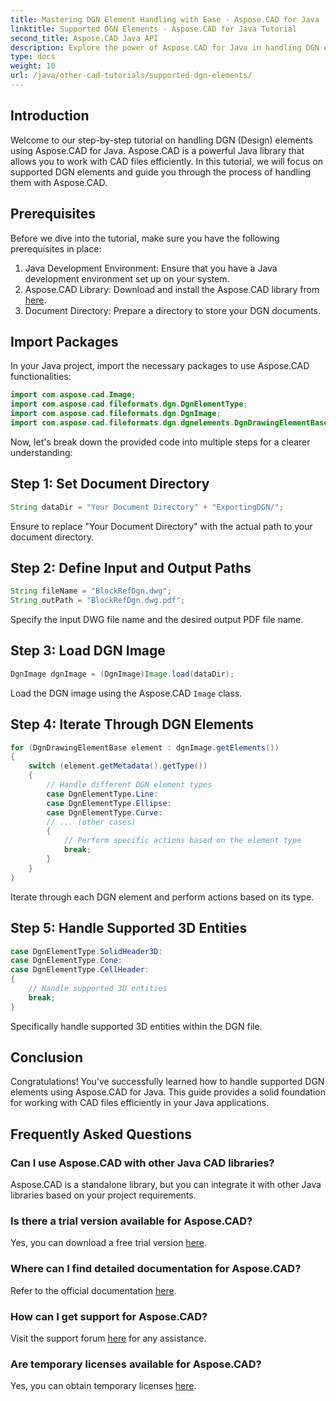 ```yaml
---
title: Mastering DGN Element Handling with Ease - Aspose.CAD for Java
linktitle: Supported DGN Elements - Aspose.CAD for Java Tutorial
second_title: Aspose.CAD Java API
description: Explore the power of Aspose.CAD for Java in handling DGN elements effortlessly. Our step-by-step guide ensures seamless integration for CAD file processing.
type: docs
weight: 10
url: /java/other-cad-tutorials/supported-dgn-elements/
---
```

## Introduction
Welcome to our step-by-step tutorial on handling DGN (Design) elements using Aspose.CAD for Java. Aspose.CAD is a powerful Java library that allows you to work with CAD files efficiently. In this tutorial, we will focus on supported DGN elements and guide you through the process of handling them with Aspose.CAD.
## Prerequisites
Before we dive into the tutorial, make sure you have the following prerequisites in place:
1. Java Development Environment: Ensure that you have a Java development environment set up on your system.
2. Aspose.CAD Library: Download and install the Aspose.CAD library from [here](https://releases.aspose.com/cad/java/).
3. Document Directory: Prepare a directory to store your DGN documents.
## Import Packages
In your Java project, import the necessary packages to use Aspose.CAD functionalities:
```java
import com.aspose.cad.Image;
import com.aspose.cad.fileformats.dgn.DgnElementType;
import com.aspose.cad.fileformats.dgn.DgnImage;
import com.aspose.cad.fileformats.dgn.dgnelements.DgnDrawingElementBase;
```
Now, let's break down the provided code into multiple steps for a clearer understanding:
## Step 1: Set Document Directory
```java
String dataDir = "Your Document Directory" + "ExportingDGN/";
```
Ensure to replace "Your Document Directory" with the actual path to your document directory.
## Step 2: Define Input and Output Paths
```java
String fileName = "BlockRefDgn.dwg";
String outPath = "BlockRefDgn.dwg.pdf";
```
Specify the input DWG file name and the desired output PDF file name.
## Step 3: Load DGN Image
```java
DgnImage dgnImage = (DgnImage)Image.load(dataDir);
```
Load the DGN image using the Aspose.CAD `Image` class.
## Step 4: Iterate Through DGN Elements
```java
for (DgnDrawingElementBase element : dgnImage.getElements())
{
    switch (element.getMetadata().getType())
    {
        // Handle different DGN element types
        case DgnElementType.Line:
        case DgnElementType.Ellipse:
        case DgnElementType.Curve:
        // ... (other cases)
        {
            // Perform specific actions based on the element type
            break;
        }
    }
}
```
Iterate through each DGN element and perform actions based on its type.
## Step 5: Handle Supported 3D Entities
```java
case DgnElementType.SolidHeader3D:
case DgnElementType.Cone:
case DgnElementType.CellHeader:
{
    // Handle supported 3D entities
    break;
}
```
Specifically handle supported 3D entities within the DGN file.
## Conclusion
Congratulations! You've successfully learned how to handle supported DGN elements using Aspose.CAD for Java. This guide provides a solid foundation for working with CAD files efficiently in your Java applications.
## Frequently Asked Questions
### Can I use Aspose.CAD with other Java CAD libraries?
Aspose.CAD is a standalone library, but you can integrate it with other Java libraries based on your project requirements.
### Is there a trial version available for Aspose.CAD?
Yes, you can download a free trial version [here](https://releases.aspose.com/).
### Where can I find detailed documentation for Aspose.CAD?
Refer to the official documentation [here](https://reference.aspose.com/cad/java/).
### How can I get support for Aspose.CAD?
Visit the support forum [here](https://forum.aspose.com/c/cad/19) for any assistance.
### Are temporary licenses available for Aspose.CAD?
Yes, you can obtain temporary licenses [here](https://purchase.aspose.com/temporary-license/).
